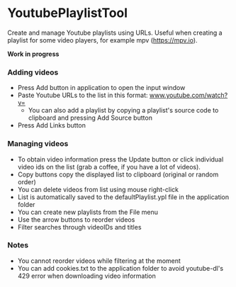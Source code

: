 # YoutubePlaylistTool
Create and manage Youtube playlists using URLs. Useful when creating a playlist for some video players, for example mpv (https://mpv.io).

<b>Work in progress</b>

<h3>Adding videos</h3>

- Press Add button in application to open the input window </br>
- Paste Youtube URLs to the list in this format: www.youtube.com/watch?v= </br>
  - You can also add a playlist by copying a playlist's source code to clipboard and pressing Add Source button </br>
- Press Add Links button

<h3>Managing videos</h3>

- To obtain video information press the Update button or click individual video ids on the list (grab a coffee, if you have a lot of videos). </br>
- Copy buttons copy the displayed list to clipboard (original or random order)
- You can delete videos from list using mouse right-click
- List is automatically saved to the defaultPlaylist.ypl file in the application folder
- You can create new playlists from the File menu
- Use the arrow buttons to reorder videos
- Filter searches through videoIDs and titles

<h3>Notes</h3>

- You cannot reorder videos while filtering at the moment
- You can add cookies.txt to the application folder to avoid youtube-dl's 429 error when downloading video information
